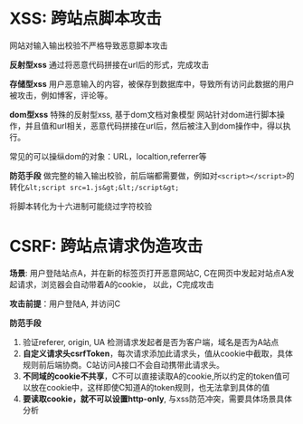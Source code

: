 # XSS: 跨站点脚本攻击
网站对输入输出校验不严格导致恶意脚本攻击

**反射型xss**
通过将恶意代码拼接在url后的形式，完成攻击

 
**存储型xss**
用户恶意输入的内容，被保存到数据库中，导致所有访问此数据的用户被攻击，例如博客，评论等。

 
**dom型xss**
特殊的反射型xss, 基于dom文档对象模型
网站针对dom进行脚本操作，并且值和url相关，恶意代码拼接在url后，然后被注入到dom操作中，得以执行。

常见的可以操纵dom的对象：URL，localtion,referrer等

**防范手段**
做完整的输入输出校验，前后端都需要做，例如对`<script></script>`的转化`&lt;script src=1.js&gt;&lt;/script&gt;`



 将脚本转化为十六进制可能绕过字符校验



# CSRF: 跨站点请求伪造攻击

**场景**: 用户登陆站点A，并在新的标签页打开恶意网站C, C在网页中发起对站点A发起请求，浏览器会自动带着A的cookie， 以此，C完成攻击

**攻击前提**：用户登陆A, 并访问C


**防范手段**
1. 验证referer, origin, UA 检测请求发起者是否为客户端，域名是否为A站点
2. **自定义请求头csrfToken**，每次请求添加此请求头，值从cookie中截取，具体规则前后端协商。C站访问A接口不会自动携带此请求头。
3. **不同域的cookie不共享**，C不可以直接读取A的cookie,所以约定的token值可以放在cookie中，这样即使C知道A的token规则，也无法拿到具体的值
4. **要读取cookie，就不可以设置http-only**, 与xss防范冲突，需要具体场景具体分析

